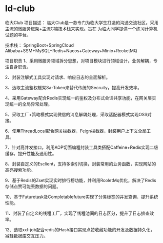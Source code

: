 # ld-club
临大Club
项目描述：
临大Club是一款专门为临大学生打造的沟通交流社区，采用主流的微服务框架+主流C端技术栈来实现。旨在
为临大同学提供一个练习计算机试题的平台。

技术栈：
SpringBoot+SpringCloud Alibaba+SSM+MySQL+Redis+Nacos+Gateway+Minio+RcoketMQ

项目职责
1、采用微服务领域拆分思想，对项目模块进行领域设计，业务解耦，专注自身职责。

2、封装注解式工具实现对请求、响应日志的全面解析。

3、选取主流鉴权框架Sa-Token来替代传统的Secruity，提高开发效率。

4、采用Gateway配合Redis实现统一的鉴权及分布式会话共享功能，在网关层实现统一的全局异常处理。

5、采取工厂+策略模式实现微信的消息解耦处理，采取适配器模式实现OSS对接。

6、使用ThreadLocal配合网关拦截器，Feign拦截器，封装用户上下文全局工具。

7、针对高并发接口，利用AOP切面编程封装工具类搭配Caffeine+Redis实现二级缓存，提升性能及通用性。

8、封装自定义的Esclient，支持多索引切换，封装常用的业务函数，实现网站的高亮搜索功能。

9、基于Redis的Zset实现实时排行榜功能，并利用RcoletMq优化，解决了Redis存储点赞可能丢数据的问题。

10、基于Futuretask及Completablefuture实现了分类标签的并发查询，提升系统性能。

11、封装了自定义的线程工厂，实现了线程池间的日志区分，提升了日志排查效率。

12、选取xxl-job配合redis的Hash接口实现点赞收藏功能的开发及数据持久化，减轻数据库交互压力。


